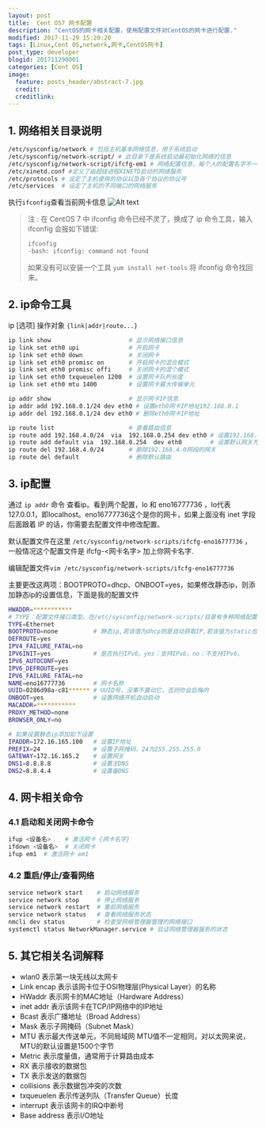 ```yaml
---
layout: post
title:  Cent OS7 网卡配置
description: "CentOS的网卡相关配置，使用配置文件对CentOS的网卡进行配置."
modified: 2017-11-29 15:20:20
tags: [Linux,Cent OS,network,网卡,CentOS网卡]
post_type: developer
blogid: 201711290001
categories: [Cent OS]
image:
  feature: posts_header/abstract-7.jpg
  credit:
  creditlink:
---
```


## 1. 网络相关目录说明

```bash
/etc/sysconfig/network # 包括主机基本网络信息，用于系统启动
/etc/sysconfig/network-script/ # 此目录下是系统启动最初始化网络的信息
/etc/sysconfig/network-script/ifcfg-em1 # 网络配置信息，每个人的配置名字不一样通过命令查看
/etc/xinetd.conf #定义了由超级进程XINETD启动的网络服务
/etc/protocols # 设定了主机使用的协议以及各个协议的协议号
/etc/services  # 设定了主机的不同端口的网络服务
```

执行`ifconfig`查看当前网卡信息
![Alt text]({{site.url}}/images/posts_image/centos_network_2017-11-29_00001.jpg)

> 注 : 在 CentOS 7 中 ifconfig 命令已经不灵了，换成了 ip 命令工具，输入 ifconfig 会报如下错误:
>
> ```bash
> ifconfig
> -bash: ifconfig: command not found
> ```
>
> 如果没有可以安装一个工具 `yum install net-tools` 将 ifconfig 命令找回来。

## 2. ip命令工具

ip [选项] 操作对象 `{link|addr|route...}`

```bash
ip link show                      # 显示网络接口信息
ip link set eth0 upi              # 开启网卡
ip link set eth0 down             # 关闭网卡
ip link set eth0 promisc on       # 开启网卡的混合模式
ip link set eth0 promisc offi     # 关闭网卡的混个模式
ip link set eth0 txqueuelen 1200  # 设置网卡队列长度
ip link set eth0 mtu 1400         # 设置网卡最大传输单元

ip addr show                      # 显示网卡IP信息
ip addr add 192.168.0.1/24 dev eth0 # 设置eth0网卡IP地址192.168.0.1
ip addr del 192.168.0.1/24 dev eth0 # 删除eth0网卡IP地址

ip route list                     # 查看路由信息
ip route add 192.168.4.0/24  via  192.168.0.254 dev eth0 # 设置192.168.4.0网段的网关为192.168.0.254,数据走eth0接口
ip route add default via  192.168.0.254  dev eth0        # 设置默认网关为192.168.0.254
ip route del 192.168.4.0/24       # 删除192.168.4.0网段的网关
ip route del default              # 删除默认路由
```

## 3. ip配置

通过 `ip addr` 命令 查看ip。看到两个配置，lo 和 eno16777736 ，lo代表127.0.0.1，即localhost。eno16777736这个是你的网卡，如果上面没有 inet 字段后面跟着 IP 的话，你需要去配置文件中修改配置。

默认配置文件在这里 `/etc/sysconfig/network-scripts/ifcfg-eno16777736` ，一般情况这个配置文件是 ifcfg-<网卡名字> 加上你网卡名字.

编辑配置文件`vim /etc/sysconfig/network-scripts/ifcfg-eno16777736`

主要更改这两项：BOOTPROTO=dhcp、ONBOOT=yes，如果修改静态ip，则添加静态ip的设置信息，下面是我的配置文件

```bash
HWADDR=***********
# TYPE：配置文件接口类型。在/etc/sysconfig/network-scripts/目录有多种网络配置文件，有Ethernet 、IPsec等类型，网络接口类型为Ethernet。
TYPE=Ethernet
BOOTPROTO=none          # 静态ip,若该值为dhcp则是自动获取IP,若该值为static也表示静态ip地址
DEFROUTE=yes
IPV4_FAILURE_FATAL=no
IPV6INIT=yes            # 是否执行IPv6。yes：支持IPv6。no：不支持IPv6。
IPV6_AUTOCONF=yes
IPV6_DEFROUTE=yes
IPV6_FAILURE_FATAL=no
NAME=eno16777736        # 网卡名称
UUID=0286d98a-c81****** # UUID号，没事不要动它，否则你会后悔的
ONBOOT=yes              # 设置网络开机自动启动
MACADDR=***********
PROXY_METHOD=none
BROWSER_ONLY=no

# 如果设置静态ip添加如下设置
IPADDR=172.16.165.100   # 设置IP地址
PREFIX=24               # 设置子网掩码，24为255.255.255.0
GATEWAY=172.16.165.2    # 设置网关
DNS1=8.8.8.8            # 设置主DNS
DNS2=8.8.4.4            # 设置备DNS
```

## 4. 网卡相关命令

### 4.1 启动和关闭网卡命令

```bash
ifup <设备名>    # 激活网卡 {网卡名字}
ifdown <设备名>  # 关闭网卡
ifup em1  # 激活网卡 em1
```

### 4.2 重启/停止/查看网络

```bash
service network start    # 启动网络服务
service network stop     # 停止网络服务
service network restart  # 重启网络服务
service network status   # 查看网络服务状态
nmcli dev status         # 检查受网络管理器管理的网络接口
systemctl status NetworkManager.service # 验证网络管理器服务的状态
```

## 5. 其它相关名词解释

- wlan0 表示第一块无线以太网卡
- Link encap 表示该网卡位于OSI物理层(Physical Layer）的名称
- HWaddr 表示网卡的MAC地址（Hardware Address）
- inet addr 表示该网卡在TCP/IP网络中的IP地址
- Bcast 表示广播地址（Broad Address）
- Mask 表示子网掩码（Subnet Mask）
- MTU 表示最大传送单元，不同局域网 MTU值不一定相同，对以太网来说，MTU的默认设置是1500个字节
- Metric 表示度量值，通常用于计算路由成本
- RX 表示接收的数据包
- TX 表示发送的数据包
- collisions 表示数据包冲突的次数
- txqueuelen 表示传送列队（Transfer Queue）长度
- interrupt 表示该网卡的IRQ中断号
- Base address 表示I/O地址
